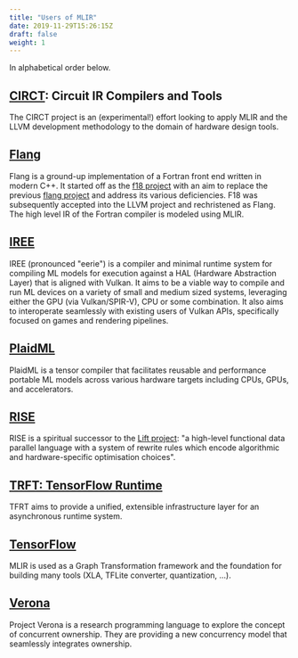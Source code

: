 ```yaml
---
title: "Users of MLIR"
date: 2019-11-29T15:26:15Z
draft: false
weight: 1
---
```


In alphabetical order below.

## [CIRCT](https://github.com/llvm/circt): Circuit IR Compilers and Tools

The CIRCT project is an (experimental!) effort looking to apply MLIR and the LLVM 
development methodology to the domain of hardware design tools.

## [Flang](https://github.com/llvm/llvm-project/tree/master/flang)

Flang is a ground-up implementation of a Fortran front end written in modern C++. 
It started off as the [f18 project](https://github.com/flang-compiler/f18) with an 
aim to replace the previous [flang project](https://github.com/flang-compiler/flang) 
and address its various deficiencies. F18 was subsequently accepted into the LLVM 
project and rechristened as Flang. The high level IR of the Fortran compiler is modeled 
using MLIR.

## [IREE](https://github.com/google/iree)

IREE (pronounced "eerie") is a compiler and minimal runtime system for
compiling ML models for execution against a HAL (Hardware Abstraction Layer)
that is aligned with Vulkan. It aims to be a viable way to compile and run
ML devices on a variety of small and medium sized systems, leveraging either
the GPU (via Vulkan/SPIR-V), CPU or some combination. It also aims to
interoperate seamlessly with existing users of Vulkan APIs, specifically
focused on games and rendering pipelines.

## [PlaidML](https://github.com/plaidml/plaidml)

PlaidML is a tensor compiler that facilitates reusable and performance portable
ML models across various hardware targets including CPUs, GPUs, and
accelerators.

## [RISE](https://rise-lang.org/)

RISE is a spiritual successor to the
[Lift project](http://www.lift-project.org/): "a high-level functional data
parallel language with a system of rewrite rules which encode algorithmic
and hardware-specific optimisation choices".

## [TRFT: TensorFlow Runtime](https://github.com/tensorflow/runtime)

TFRT aims to provide a unified, extensible infrastructure layer for an
asynchronous runtime system.

## [TensorFlow](https://www.tensorflow.org/mlir)

MLIR is used as a Graph Transformation framework and the foundation for
building many tools (XLA, TFLite converter, quantization, ...).

## [Verona](https://github.com/microsoft/verona)

Project Verona is a research programming language to explore the concept of
concurrent ownership. They are providing a new concurrency model that seamlessly
integrates ownership.


